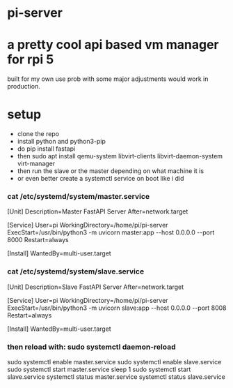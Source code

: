# pi-server

# a pretty cool api based vm manager for rpi 5 

built for my own use prob with some major adjustments would work in production.

# setup 
- clone the repo
- install python and python3-pip
- do pip install fastapi
- then sudo apt install qemu-system libvirt-clients libvirt-daemon-system virt-manager
- then run the slave or the master depending on what machine it is
- or even better create a systemctl service on boot like i did

### cat /etc/systemd/system/master.service
[Unit]
Description=Master FastAPI Server
After=network.target

[Service]
User=pi
WorkingDirectory=/home/pi/pi-server
ExecStart=/usr/bin/python3 -m uvicorn master:app --host 0.0.0.0 --port 8000
Restart=always

[Install]
WantedBy=multi-user.target

### cat /etc/systemd/system/slave.service
[Unit]
Description=Slave FastAPI Server
After=network.target

[Service]
User=pi
WorkingDirectory=/home/pi/pi-server
ExecStart=/usr/bin/python3 -m uvicorn slave:app --host 0.0.0.0 --port 8008
Restart=always

[Install]
WantedBy=multi-user.target

### then reload with: sudo systemctl daemon-reload
sudo systemctl enable master.service
sudo systemctl enable slave.service
sudo systemctl start master.service
sleep 1
sudo systemctl start slave.service
systemctl status master.service
systemctl status slave.service
